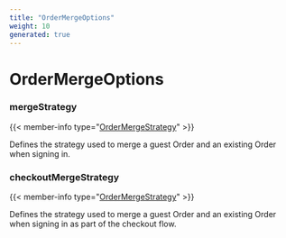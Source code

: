 ```yaml
---
title: "OrderMergeOptions"
weight: 10
generated: true
---
```

<!-- This file was generated from the Vendure TypeScript source. Do not modify. Instead, re-run "generate-docs" -->


# OrderMergeOptions



### mergeStrategy

{{< member-info type="<a href='/docs/api//orders/order-merge-strategy/'>OrderMergeStrategy</a>" >}}

Defines the strategy used to merge a guest Order and an existing Order whensigning in.

### checkoutMergeStrategy

{{< member-info type="<a href='/docs/api//orders/order-merge-strategy/'>OrderMergeStrategy</a>" >}}

Defines the strategy used to merge a guest Order and an existing Order whensigning in as part of the checkout flow.

